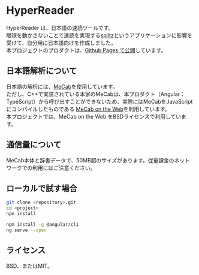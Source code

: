 # HyperReader

HyperReader は、日本語の速読ツールです。  
眼球を動かさないことで速読を実現する[splitz](http://spritzinc.com/)というアプリケーションに影響を受けて、自分用に日本語向けを作成しました。  
本プロジェクトのプロダクトは、[Github Pages で公開](https://n-fukuju.github.io/HyperReader/)しています。  

## 日本語解析について
日本語の解析には、[MeCab](https://github.com/taku910/mecab)を使用しています。  
ただし、C++で実装されている本家のMeCabは、本プロダクト（Angular：TypeScript）から呼び出すことができないため、実際にはMeCabをJavaScriptにコンパイルしたものである [MeCab on the Web](https://github.com/fasiha/mecab-emscripten)を利用しています。  
本プロジェクトでは、MeCab on the Web をBSDライセンスで利用しています。  

## 通信量について
MeCab本体と辞書データで、50MB超のサイズがあります。従量課金のネットワークでの利用にはご注意ください。  

## ローカルで試す場合
```bash
git clone <repository>.git
cd <project>
npm install

npm install -g @angular/cli
ng serve --open
```

## ライセンス
BSD、またはMIT。

